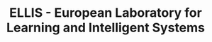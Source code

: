 ---
title: 'ELLIS - European Laboratory for Learning and Intelligent Systems'
logo: 'ellis.webp'
pi: 'Gustau Camps-Valls, Markus Reichstein'
uvpi: ''
years: '2019-'
website: 'https://ellis.eu/programs/machine-learning-for-earth-and-climate-sciences'
funding_source: ''
role: 'Universitat de València co-coordinates the research program "Machine Learning for the Earth and Climate Sciences"'
project_type: 'Research Program'
partners: []
---